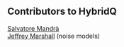 ## Contributors to HybridQ

[Salvatore Mandrà](https://github.com/s-mandra)<br>
[Jeffrey Marshall](https://github.com/jsmarsha11) (noise models)<br>
